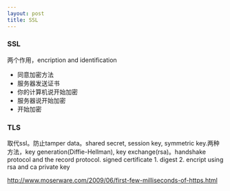 ```yaml
---
layout: post
title: SSL
---
```


### SSL

两个作用，encription and identification
- 同意加密方法
- 服务器发送证书
- 你的计算机说开始加密
- 服务器说开始加密
- 开始加密


### TLS
取代ssl。防止tamper data。shared secret, session key, symmetric key.两种方法，key generation(Diffie-Hellman), key exchange(rsa)。handshake protocol and the record protocol. signed certificate 1. digest 2. encript using rsa and ca private key

http://www.moserware.com/2009/06/first-few-milliseconds-of-https.html
